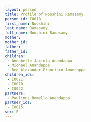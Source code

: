 ```yaml
---
layout: person
title: Profile of Nooshini Ramasamy
person_id: I0018
first_name: Nooshini
last_name: Ramasamy
full_name: Nooshini Ramasamy
mother: 
mother_id: 
father: 
father_id: 
children:
 - Annabelle Jacinta Anandappa
 - Michael Anandappa
 - Ben Alexander Francisco Anandappa
children_ids:
 - I0021
 - I0070
 - I0022
partners:
 - Paulinus Romello Anandappa
partner_ids:
 - I0015
sex: F
---
```


